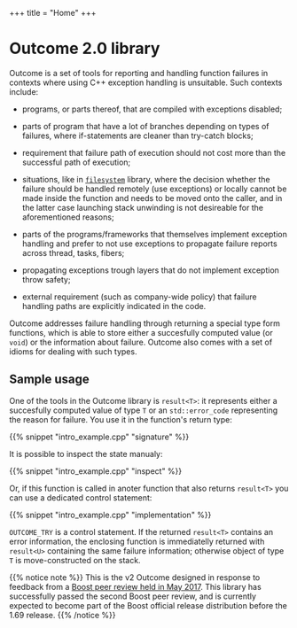 +++
title = "Home"
+++

# Outcome 2.0 library

Outcome is a set of tools for reporting and handling function failures in contexts where using C++ exception handling is unsuitable. Such contexts include:

  - programs, or parts thereof, that are compiled with exceptions disabled;
  
  - parts of program that have a lot of branches depending on types of failures,
    where if-statements are cleaner than try-catch blocks; 
    
  - requirement that failure path of execution should not cost more than the successful path of execution;
    
  - situations, like in [`filesystem`](http://www.boost.org/doc/libs/1_64_0/libs/filesystem/doc/index.htm) library, where the decision whether the failure should be handled remotely
    (use exceptions) or locally cannot be made inside the function and needs to be moved onto the caller,
    and in the latter case launching stack unwinding is not desireable for the aforementioned reasons;

  - parts of the programs/frameworks that themselves implement exception handling and prefer
    to not use exceptions to propagate failure reports across thread, tasks, fibers;
  
  - propagating exceptions trough layers that do not implement exception throw safety;
  
  - external requirement (such as company-wide policy) that failure handling paths are explicitly indicated in the code.
  
Outcome addresses failure handling through returning a special type form functions, which is able to store either a succesfully computed value (or `void`) or the information about failure. Outcome also comes with a set of idioms for dealing with such types.


## Sample usage

One of the tools in the Outcome library is `result<T>`: it represents either a succesfully computed value of type `T` or an `std::error_code` representing the reason for failure. You use it in the function's return type:

{{% snippet "intro_example.cpp" "signature" %}}

It is possible to inspect the state manualy:

{{% snippet "intro_example.cpp" "inspect" %}}

Or, if this function is called in anoter function that also returns `result<T>` you can use a dedicated control statement:

{{% snippet "intro_example.cpp" "implementation" %}}

`OUTCOME_TRY` is a control statement. If the returned `result<T>` contains an error information, the enclosing function is immediatelly returned with `result<U>` containing the same failure information; otherwise object of type `T` is move-constructed on the stack.

{{% notice note %}}
This is the v2 Outcome designed in response to feedback from a [Boost peer review held in
May 2017](https://lists.boost.org/boost-announce/2017/06/0510.php). This library has successfully passed the second Boost peer review, and is currently expected to become part of the Boost official release distribution before the 1.69 release.
{{% /notice %}}
